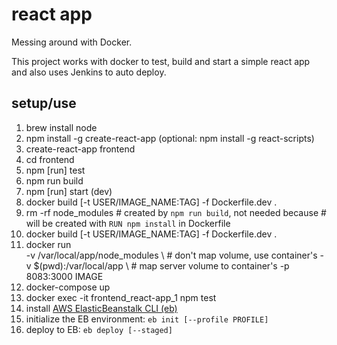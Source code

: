 # react app 

Messing around with Docker.

This project works with docker to test, build and start a simple react app and
also uses Jenkins to auto deploy.

## setup/use
 1. brew install node
 2. npm install -g create-react-app
    (optional: npm install -g react-scripts)
 3. create-react-app frontend
 4. cd frontend
 5. npm [run] test
 6. npm run build
 7. npm [run] start (dev)
 8. docker build [-t USER/IMAGE_NAME:TAG] -f Dockerfile.dev .
 9. rm -rf node_modules  # created by `npm run build`, not needed because
                         # will be created with `RUN npm install` in Dockerfile
10. docker build [-t USER/IMAGE_NAME:TAG] -f Dockerfile.dev .
11. docker run \
       -v /var/local/app/node_modules \  # don't map volume, use container's
       -v $(pwd):/var/local/app \        # map server volume to container's
       -p 8083:3000 IMAGE
12. docker-compose up
13. docker exec -it frontend_react-app_1 npm test
14. install [AWS ElasticBeanstalk CLI (eb)](https://github.com/aws/aws-elastic-beanstalk-cli-setup.git)
15. initialize the EB environment: `eb init [--profile PROFILE]`
16. deploy to EB: `eb deploy [--staged]`
